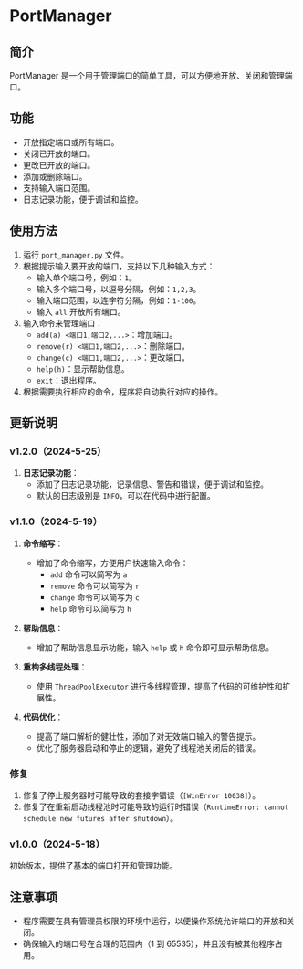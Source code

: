 # PortManager

## 简介
PortManager 是一个用于管理端口的简单工具，可以方便地开放、关闭和管理端口。

## 功能
- 开放指定端口或所有端口。
- 关闭已开放的端口。
- 更改已开放的端口。
- 添加或删除端口。
- 支持输入端口范围。
- 日志记录功能，便于调试和监控。

## 使用方法
1. 运行 `port_manager.py` 文件。
2. 根据提示输入要开放的端口，支持以下几种输入方式：
   - 输入单个端口号，例如：`1`。
   - 输入多个端口号，以逗号分隔，例如：`1,2,3`。
   - 输入端口范围，以连字符分隔，例如：`1-100`。
   - 输入 `all` 开放所有端口。
3. 输入命令来管理端口：
   - `add(a) <端口1,端口2,...>`：增加端口。
   - `remove(r) <端口1,端口2,...>`：删除端口。
   - `change(c) <端口1,端口2,...>`：更改端口。
   - `help(h)`：显示帮助信息。
   - `exit`：退出程序。
4. 根据需要执行相应的命令，程序将自动执行对应的操作。

## 更新说明

### v1.2.0（2024-5-25）
1. **日志记录功能**：
   - 添加了日志记录功能，记录信息、警告和错误，便于调试和监控。
   - 默认的日志级别是 `INFO`，可以在代码中进行配置。

### v1.1.0（2024-5-19）
1. **命令缩写**：
   - 增加了命令缩写，方便用户快速输入命令：
     - `add` 命令可以简写为 `a`
     - `remove` 命令可以简写为 `r`
     - `change` 命令可以简写为 `c`
     - `help` 命令可以简写为 `h`

2. **帮助信息**：
   - 增加了帮助信息显示功能，输入 `help` 或 `h` 命令即可显示帮助信息。

3. **重构多线程处理**：
   - 使用 `ThreadPoolExecutor` 进行多线程管理，提高了代码的可维护性和扩展性。

4. **代码优化**：
   - 提高了端口解析的健壮性，添加了对无效端口输入的警告提示。
   - 优化了服务器启动和停止的逻辑，避免了线程池关闭后的错误。

### 修复
1. 修复了停止服务器时可能导致的套接字错误（`[WinError 10038]`）。
2. 修复了在重新启动线程池时可能导致的运行时错误（`RuntimeError: cannot schedule new futures after shutdown`）。

### v1.0.0（2024-5-18）
初始版本，提供了基本的端口打开和管理功能。

## 注意事项
- 程序需要在具有管理员权限的环境中运行，以便操作系统允许端口的开放和关闭。
- 确保输入的端口号在合理的范围内（1 到 65535），并且没有被其他程序占用。

